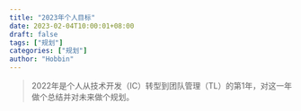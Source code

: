```yaml
---
title: "2023年个人目标"
date: 2023-02-04T10:00:01+08:00
draft: false
tags: ["规划"]
categories: ["规划"]
author: "Hobbin"
---
```


> 2022年是个人从技术开发（IC）转型到团队管理（TL）的第1年，对这一年做个总结并对未来做个规划。
